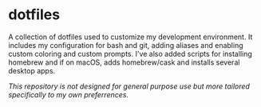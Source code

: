 # dotfiles

A collection of dotfiles used to customize my development environment. It includes my configuration for bash and git,
adding aliases and enabling custom coloring and custom prompts. I've also added scripts for installing homebrew and if on macOS, adds homebrew/cask and installs several desktop apps.

*This repository is not designed for general purpose use but more tailored specifically to my own preferrences.*
